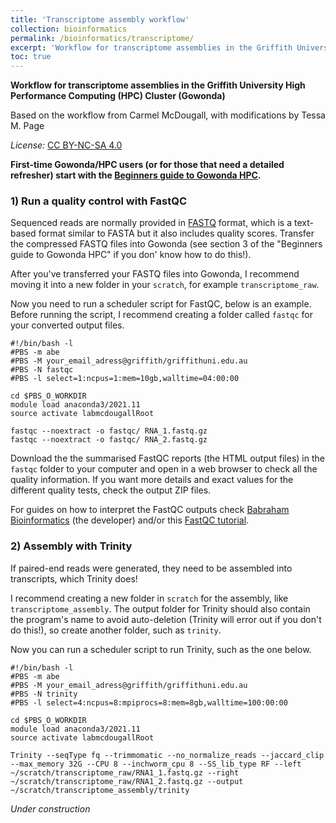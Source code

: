 ```yaml
---
title: 'Transcriptome assembly workflow'
collection: bioinformatics
permalink: /bioinformatics/transcriptome/
excerpt: 'Workflow for transcriptome assemblies in the Griffith University High Performance Computing (HPC) Cluster (Gowonda)'
toc: true
---
```


**Workflow for transcriptome assemblies in the Griffith University High Performance Computing (HPC) Cluster (Gowonda)**

Based on the workflow from Carmel McDougall, with modifications by Tessa M. Page

*License:* [CC BY-NC-SA 4.0](https://creativecommons.org/licenses/by-nc-sa/4.0/)

**First-time Gowonda/HPC users (or for those that need a detailed refresher) start with the [Beginners guide to Gowonda HPC](https://lawleyjw.github.io/bioinformatics/beginners-guide-gowonda/).**

### 1) Run a quality control with FastQC

Sequenced reads are normally provided in [FASTQ](https://en.wikipedia.org/wiki/FASTQ_format) format, which is a text-based format similar to FASTA but it also includes quality scores. Transfer the compressed FASTQ files into Gowonda (see section 3 of the "Beginners guide to Gowonda HPC" if you don' know how to do this!).

After you've transferred your FASTQ files into Gowonda, I recommend moving it into a new folder in your `scratch`, for example `transcriptome_raw`.

Now you need to run a scheduler script for FastQC, below is an example. Before running the script, I recommend creating a folder called `fastqc` for your converted output files.
```
#!/bin/bash -l
#PBS -m abe
#PBS -M your_email_adress@griffith/griffithuni.edu.au
#PBS -N fastqc
#PBS -l select=1:ncpus=1:mem=10gb,walltime=04:00:00

cd $PBS_O_WORKDIR
module load anaconda3/2021.11
source activate labmcdougallRoot

fastqc --noextract -o fastqc/ RNA_1.fastq.gz
fastqc --noextract -o fastqc/ RNA_2.fastq.gz
```
Download the the summarised FastQC reports (the HTML output files) in the `fastqc` folder to your computer and open in a web browser to check all the quality information. If you want more details and exact values for the different quality tests, check the output ZIP files.

For guides on how to interpret the FastQC outputs check [Babraham Bioinformatics](https://www.bioinformatics.babraham.ac.uk/projects/fastqc/) (the developer) and/or this [FastQC tutorial](https://rtsf.natsci.msu.edu/genomics/tech-notes/fastqc-tutorial-and-faq.aspx).

### 2) Assembly with Trinity

If paired-end reads were generated, they need to be assembled into transcripts, which Trinity does!

I recommend creating a new folder in `scratch` for the assembly, like `transcriptome_assembly`. The output folder for Trinity should also contain the program's name to avoid auto-deletion (Trinity will error out if you don't do this!), so create another folder, such as `trinity`.

Now you can run a scheduler script to run Trinity, such as the one below.
```
#!/bin/bash -l
#PBS -m abe
#PBS -M your_email_adress@griffith/griffithuni.edu.au
#PBS -N trinity
#PBS -l select=4:ncpus=8:mpiprocs=8:mem=8gb,walltime=100:00:00

cd $PBS_O_WORKDIR
module load anaconda3/2021.11
source activate labmcdougallRoot

Trinity --seqType fq --trimmomatic --no_normalize_reads --jaccard_clip --max_memory 32G --CPU 8 --inchworm_cpu 8 --SS_lib_type RF --left ~/scratch/transcriptome_raw/RNA1_1.fastq.gz --right ~/scratch/transcriptome_raw/RNA1_2.fastq.gz --output ~/scratch/transcriptome_assembly/trinity
```


*Under construction*
